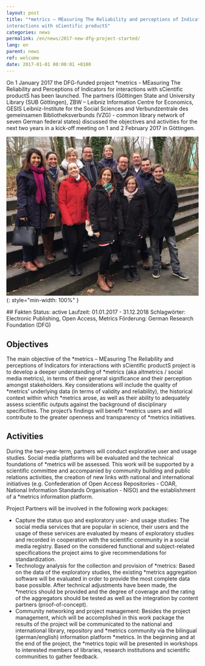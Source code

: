 ```yaml
---
layout: post
title: "*metrics – MEasuring The Reliability and perceptions of Indicators for
interactions with sCientific productS"
categories: news
permalink: /en/news/2017-new-dfg-project-started/
lang: en
parent: news
ref: welcome
date: 2017-01-01 00:00:01 +0100
---
```

On 1 January 2017 the DFG-funded project *metrics - MEasuring The Reliability and Perceptions of Indicators for interactions with sCientific productS has been launched. The partners (Göttingen State and University Library (SUB Göttingen), ZBW – Leibniz Information Centre for Economics, GESIS Leibniz-Institute for the Social Sciences and Verbundzentrale des gemeinsamen Bibliotheksverbunds (VZG) - common library network of seven German federal states) discussed the objectives and activities for the next two years in a kick-off meeting on 1 and 2 February 2017 in Göttingen.

![Gruppenfoto](/img/bilder_team/gruppenfoto.png "Gruppenfoto"){: style="min-width: 100%" }

<div class="callout" markdown="1">
## Fakten
Status: active  
Laufzeit: 01.01.2017 - 31.12.2018  
Schlagwörter: Electronic Publishing, Open Access, Metrics  
Förderung: German Research Foundation (DFG)
</div>

## Objectives

The main objective of the *metrics – MEasuring The Reliability and perceptions of Indicators for interactions with sCientific productS project is to develop a deeper understanding of *metrics (aka altmetrics / social media metrics), in terms of their general significance and their perception amongst stakeholders. Key considerations will include the quality of *metrics’ underlying data (in terms of validity and reliability), the historical context within which *metrics arose, as well as their ability to adequately assess scientific outputs against the background of disciplinary specificities. The project’s findings will benefit *metrics users and will contribute to the greater openness and transparency of *metrics initiatives.

## Activities

During the two-year-term, partners will conduct explorative user and usage studies. Social media platforms will be evaluated and the technical foundations of *metrics will be assessed. This work will be supported by a scientific committee and accompanied by community building and public relations activities, the creation of new links with national and international initiatives (e.g. Confederation of Open Access Repositories - COAR, National Information Standards Organisation - NISO) and the establishment of a *metrics information platform.

Project Partners will be involved in the following work packages:

* Capture the status quo and exploratory user- and usage studies: The social media services that are popular in science, their users and the usage of these services are evaluated by means of exploratory studies and recorded in cooperation with the scientific community in a social media registry. Based on the considered functional and subject-related specifications the project aims to give recommendations for standardization.
* Technology analysis for the collection and provision of *metrics: Based on the data of the exploratory studies, the existing *metrics aggregation software will be evaluated in order to provide the most complete data base possible. After technical adjustments have been made, the *metrics should be provided and the degree of coverage and the rating of the aggregators should be tested as well as the integration by content partners (proof-of-concept).
* Community networking and project management: Besides the project management, which will be accomplished in this work package the results of the project will be communicated to the national and international library, repository and *metrics community via the bilingual (german/english) information platform *metrics. In the beginning and at the end of the project, the *metrics topic will be presented in workshops to interested members of libraries, research institutions and scientific communities to gather feedback.
